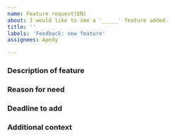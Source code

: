 ```yaml
---
name: Feature request(EN)
about: I would like to see a '_____' feature added.
title: ''
labels: 'Feedback: new feature'
assignees: Apedy

---
```


### Description of feature
<!-- A clear and concise description of what the feature is. -->


### Reason for need
<!-- A clear and concise description of the need for this feature. -->


### Deadline to add
<!-- By when should that feature be added? -->


### Additional context
<!-- Add any other context about the problem here. -->

